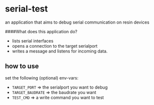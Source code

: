 # serial-test
an application that aims to debug serial communication on resin devices

####What does this application do?

* lists serial interfaces
* opens a connection to the target serialport
* writes a message and listens for incoming data.

## how to use

set the following (optional) env-vars:
* `TARGET_PORT` => the serialport you want to debug
* `TARGET_BAUDRATE` => the baudrate you want
* `TEST_CMD` => a write command you want to test
